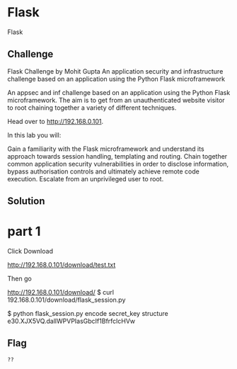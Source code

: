 # Flask
Flask

## Challenge 

Flask Challenge by Mohit Gupta
An application security and infrastructure challenge based on an application using the Python Flask microframework

An appsec and inf challenge based on an application using the Python Flask microframework. The aim is to get from an unauthenticated website visitor to root chaining together a variety of different techniques.

Head over to http://192.168.0.101.

In this lab you will:

Gain a familiarity with the Flask microframework and understand its approach towards session handling, templating and routing.
Chain together common application security vulnerabilities in order to disclose information, bypass authorisation controls and ultimately achieve remote code execution.
Escalate from an unprivileged user to root.

## Solution

# part 1

Click Download

http://192.168.0.101/download/test.txt

Then go

http://192.168.0.101/download/
$ curl 192.168.0.101/download/flask_session.py



$ python flask_session.py encode secret_key structure
e30.XJX5VQ.dallWPVPIasGbcIf1BfrfclcHVw




## Flag

	??